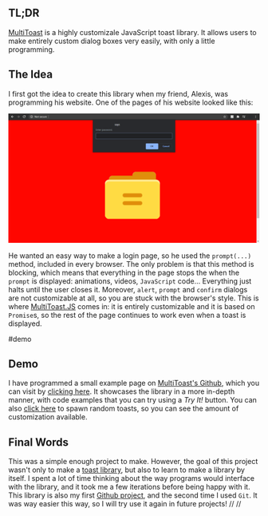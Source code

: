 ## TL;DR

[MultiToast](https://github.com/Bricktech2000/multiToast) is a highly customizale JavaScript toast library. It allows users to make entirely custom dialog boxes very easily, with only a little programming.

## The Idea

I first got the idea to create this library when my friend, Alexis, was programming his website. One of the pages of his website looked like this:

![](./screenshot.png)

He wanted an easy way to make a login page, so he used the `prompt(...)` method, included in every browser. The only problem is that this method is blocking, which means that everything in the page stops the when the `prompt` is displayed: animations, videos, `JavaScript` code... Everything just halts until the user closes it. Moreover, `alert`, `prompt` and `confirm` dialogs are not customizable at all, so you are stuck with the browser's style. This is where [MultiToast.JS](https://github.com/Bricktech2000/multiToast) comes in: it is entirely customizable and it is based on `Promise`s, so the rest of the page continues to work even when a toast is displayed.

#demo

## Demo

I have programmed a small example page on [MultiToast's Github](https://github.com/Bricktech2000/multiToast), which you can visit by [clicking here](./../MultiToastJS/example/example.html). It showcases the library in a more in-depth manner, with code examples that you can try using a _Try It!_ button. You can also <a class="markup-link markup-inline" href="" onclick="event.preventDefault(); randomToast();">click here</a> to spawn random toasts, so you can see the amount of customization available.

## Final Words

This was a simple enough project to make. However, the goal of this project wasn't only to make a [toast library](https://github.com/Bricktech2000/multiToast), but also to learn to make a library by itself. I spent a lot of time thinking about the way programs would interface with the library, and it took me a few iterations before being happy with it. This library is also my first [Github project](https://github.com/Bricktech2000/), and the second time I used `Git`. It was way easier this way, so I will try use it again in future projects!
//<script src="\/MultiToastJS\/MultiToast.js" style="display: none;"><\/script>
//<link rel="stylesheet" href="\/MultiToastJS\/MultiToast.css">
//https://stackoverflow.com/questions/9642823/force-a-window-onload-event-in-javascript
//<script style="display: none;">setTimeout(function(){window.welcomeToast()}, 250);</script>
//<script style="display: none;">(function()\{var text = fetch('script.js').then((res) => \{return res.text()\}).then((text)=> \{return eval(text)\})\})()<\/script>

//holy fucking crap all of this is necessary to include an external script

<script style="display: none;">(async () => \{eval(await (await fetch('script.js')).text())\})()</script>
